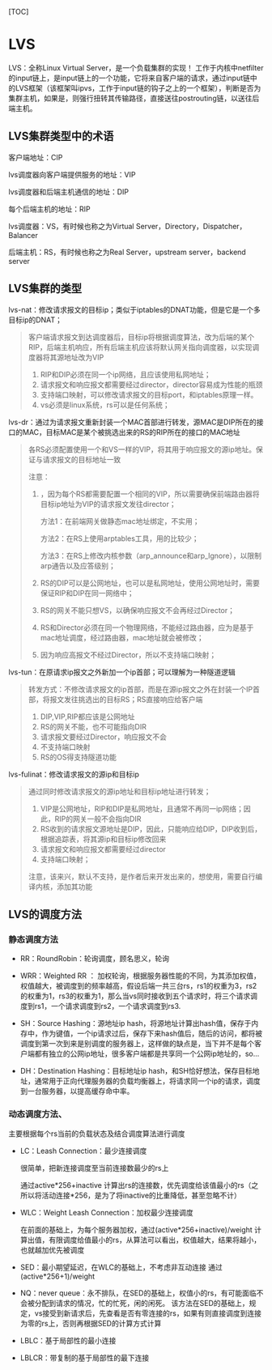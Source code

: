 [TOC]

# LVS

LVS：全称Linux Virtual Server，是一个负载集群的实现！ 工作于内核中netfilter的input链上，是input链上的一个功能，它将来自客户端的请求，通过input链中的LVS框架（该框架叫ipvs，工作于input链的钩子之上的一个框架），判断是否为集群主机，如果是，则强行扭转其传输路径，直接送往postrouting链，以送往后端主机。

## LVS集群类型中的术语

客户端地址：CIP

lvs调度器向客户端提供服务的地址：VIP

lvs调度器和后端主机通信的地址：DIP

每个后端主机的地址：RIP

lvs调度器：VS，有时候也称之为Virtual Server，Directory，Dispatcher，Balancer

后端主机：RS，有时候也称之为Real Server，upstream server，backend server

## LVS集群的类型

lvs-nat：修改请求报文的目标ip；类似于iptables的DNAT功能，但是它是一个多目标ip的DNAT；

> 客户端请求报文到达调度器后，目标ip将根据调度算法，改为后端的某个RIP，后端主机响应，所有后端主机应该将默认网关指向调度器，以实现调度器将其源地址改为VIP
>
> 1. RIP和DIP必须在同一个ip网络，且应该使用私网地址；
> 2. 请求报文和响应报文都需要经过director，director容易成为性能的瓶颈
> 3. 支持端口映射，可以修改请求报文的目标port，和iptables原理一样。
> 4. vs必须是linux系统，rs可以是任何系统；

lvs-dr：通过为请求报文重新封装一个MAC首部进行转发，源MAC是DIP所在的接口的MAC，目标MAC是某个被挑选出来的RS的RIP所在的接口的MAC地址

> 各RS必须配置使用一个和VS一样的VIP，将其用于响应报文的源ip地址。保证与请求报文的目标地址一致
>
> 注意：
>
> 1. ，因为每个RS都需要配置一个相同的VIP，所以需要确保前端路由器将目标ip地址为VIP的请求报文发往director；
>
>    方法1：在前端网关做静态mac地址绑定，不实用；
>
>    方法2：在RS上使用arptables工具，用的比较少；
>
>    方法3：在RS上修改内核参数（arp_announce和arp_lgnore），以限制arp通告以及应答级别；
>
> 2. RS的DIP可以是公网地址，也可以是私网地址，使用公网地址时，需要保证RIP和DIP在同一网络中；
>
> 3. RS的网关不能只想VS，以确保响应报文不会再经过Director；
>
> 4. RS和Director必须在同一个物理网络，不能经过路由器，应为是基于mac地址调度，经过路由器，mac地址就会被修改；
>
> 5. 因为响应高报文不经过Director，所以不支持端口映射；

lvs-tun：在原请求ip报文之外新加一个ip首部；可以理解为一种隧道逻辑

> 转发方式：不修改请求报文的ip首部，而是在源ip报文之外在封装一个IP首部，将报文发往挑选出的目标RS；RS直接响应给客户端
>
> 1. DIP,VIP,RIP都应该是公网地址
> 2. RS的网关不能，也不可能指向DIR
> 3. 请求报文要经过Director，响应报文不会
> 4. 不支持端口映射
> 5. RS的OS得支持隧道功能

lvs-fulinat：修改请求报文的源ip和目标ip

> 通过同时修改请求报文的源ip地址和目标ip地址进行转发；
>
> 1. VIP是公网地址，RIP和DIP是私网地址，且通常不再同一ip网络；因此，RIP的网关一般不会指向DIR
> 2. RS收到的请求报文源地址是DIP，因此，只能响应给DIP，DIP收到后，根据追踪表，将其源ip和目标ip修改回来
> 3. 请求报文和响应报文都需要经过director
> 4. 支持端口映射；
>
> 注意，该来兴，默认不支持，是作者后来开发出来的，想使用，需要自行编译内核，添加其功能

## LVS的调度方法

### 静态调度方法

* RR：RoundRobin：轮询调度，顾名思义，轮询

* WRR：Weighted RR ： 加权轮询，根据服务器性能的不同，为其添加权值，权值越大，被调度到的频率越高，假设后端一共三台rs，rs1的权重为3，rs2的权重为1，rs3的权重为1，那么当vs同时接收到五个请求时，将三个请求调度到rs1，一个请求调度到rs2，一个请求调度到rs3.
* SH：Source Hashing：源地址ip hash，将源地址计算出hash值，保存于内存中，作为键值，一个ip请求过后，保存下来hash值后，随后的访问，都将被调度到第一次到来是别调度的服务器上，这样做的缺点是，当下并不是每个客户端都有独立的公网ip地址，很多客户端都是共享同一个公网ip地址的，so...
* DH：Destination Hashing：目标地址ip hash，和SH恰好想法，保存目标地址，通常用于正向代理服务器的负载均衡器上，将请求同一个ip的请求，调度到一台服务器，以提高缓存命中率。

### 动态调度方法、

主要根据每个rs当前的负载状态及结合调度算法进行调度

* LC：Leash Connection：最少连接调度

  很简单，把新连接调度至当前连接数最少的rs上

  通过active\*256+inactive 计算出rs的连接数，优先调度给该值最小的rs（之所以将活动连接\*256，是为了将inactive的比重降低，甚至忽略不计）

* WLC：Weight  Leash Connection：加权最少连接调度

  在前面的基础上，为每个服务器加权，通过(active*256+inactive)/weight 计算出值，有限调度给值最小的rs，从算法可以看出，权值越大，结果将越小，也就越加优先被调度

* SED：最小期望延迟，在WLC的基础上，不考虑非互动连接 通过(active*256+1)/weight

* NQ：never queue：永不排队，在SED的基础上，权值小的rs，有可能面临不会被分配到请求的情况，忙的忙死，闲的闲死。  该方法在SED的基础上，规定，vs接受到新请求后，先查看是否有零连接的rs，如果有则直接调度到连接为零的rs上，否则再根据SED的计算方式计算

* LBLC：基于局部性的最小连接

* LBLCR：带复制的基于局部性的最下连接

